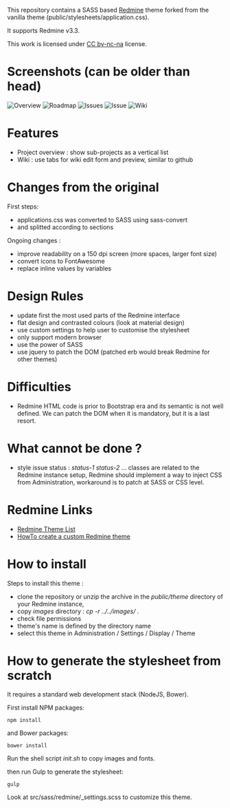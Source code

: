 This repository contains a SASS based [Redmine](http://www.redmine.org) theme forked from the vanilla theme (public/stylesheets/application.css).

It supports Redmine v3.3.

This work is licensed under [CC by-nc-na](https://creativecommons.org/licenses/by-nc-sa/4.0/) license.

# Screenshots (can be older than head)

![Overview](https://github.com/FabriceSalvaire/redmine-improved-theme/raw/master/screenshots/redmine-project-overview.png)
![Roadmap](https://github.com/FabriceSalvaire/redmine-improved-theme/raw/master/screenshots/redmine-project-roadmap.png)
![Issues](https://github.com/FabriceSalvaire/redmine-improved-theme/raw/master/screenshots/redmine-project-issues.png)
![Issue](https://github.com/FabriceSalvaire/redmine-improved-theme/raw/master/screenshots/redmine-project-issue.png)
![Wiki](https://github.com/FabriceSalvaire/redmine-improved-theme/raw/master/screenshots/redmine-project-wiki.png)

# Features

* Project overview : show sub-projects as a vertical list
* Wiki : use tabs for wiki edit form and preview, similar to github

# Changes from the original

First steps:

* applications.css was converted to SASS using sass-convert
* and splitted according to sections

Ongoing changes :

* improve readability on a 150 dpi screen (more spaces, larger font size)
* convert icons to FontAwesome
* replace inline values by variables

# Design Rules

* update first the most used parts of the Redmine interface
* flat design and contrasted colours (look at material design)
* use custom settings to help user to customise the stylesheet
* only support modern browser
* use the power of SASS
* use jquery to patch the DOM (patched erb would break Redmine for other themes)

# Difficulties

* Redmine HTML code is prior to Bootstrap era and its semantic is not well defined. We can patch the DOM when it is mandatory, but it is a last resort.

# What cannot be done ?

* style issue status : *status-1* *status-2* ... classes are related to the Redmine instance setup, Redmine should implement a way to inject CSS from Administration, workaround is to patch at SASS or CSS level.

# Redmine Links

* [Redmine Theme List](http://www.redmine.org/projects/redmine/wiki/Theme_List)
* [HowTo create a custom Redmine theme](http://www.redmine.org/projects/redmine/wiki/howto_create_a_custom_redmine_theme)

# How to install

Steps to install this theme :

* clone the repository or unzip the archive in the *public/theme* directory of your Redmine instance,
* copy *images* directory : *cp -r ../../images/ .*
* check file permissions
* theme's name is defined by the directory name
* select this theme in Administration / Settings / Display / Theme

# How to generate the stylesheet from scratch

It requires a standard web development stack (NodeJS, Bower).

First install NPM packages:

    npm install

and Bower packages:

    bower install

Run the shell script *init.sh* to copy images and fonts.

then run Gulp to generate the stylesheet:

    gulp

Look at src/sass/redmine/_settings.scss to customize this theme.
